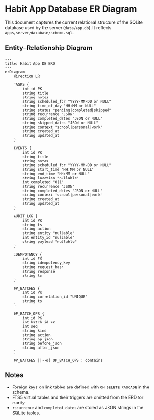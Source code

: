 # Habit App Database ER Diagram

This document captures the current relational structure of the SQLite database used by the server (`data/app.db`). It reflects `apps/server/database/schema.sql`.

## Entity–Relationship Diagram

```mermaid
---
title: Habit App DB ERD
---
erDiagram
    direction LR

    TASKS {
        int id PK
        string title
        string notes
        string scheduled_for "YYYY-MM-DD or NULL"
        string time_of_day "HH:MM or NULL"
        string status "pending|completed|skipped"
        string recurrence "JSON"
        string completed_dates "JSON or NULL"
        string skipped_dates "JSON or NULL"
        string context "school|personal|work"
        string created_at
        string updated_at
    }

    EVENTS {
        int id PK
        string title
        string notes
        string scheduled_for "YYYY-MM-DD or NULL"
        string start_time "HH:MM or NULL"
        string end_time "HH:MM or NULL"
        string location "nullable"
        int completed "0|1"
        string recurrence "JSON"
        string completed_dates "JSON or NULL"
        string context "school|personal|work"
        string created_at
        string updated_at
    }

    AUDIT_LOG {
        int id PK
        string ts
        string action
        string entity "nullable"
        int entity_id "nullable"
        string payload "nullable"
    }

    IDEMPOTENCY {
        int id PK
        string idempotency_key
        string request_hash
        string response
        string ts
    }

    OP_BATCHES {
        int id PK
        string correlation_id "UNIQUE"
        string ts
    }

    OP_BATCH_OPS {
        int id PK
        int batch_id FK
        int seq
        string kind
        string action
        string op_json
        string before_json
        string after_json
    }

    OP_BATCHES ||--o{ OP_BATCH_OPS : contains
```

## Notes
- Foreign keys on link tables are defined with `ON DELETE CASCADE` in the schema.
- FTS5 virtual tables and their triggers are omitted from the ERD for clarity.
- `recurrence` and `completed_dates` are stored as JSON strings in the SQLite tables.
